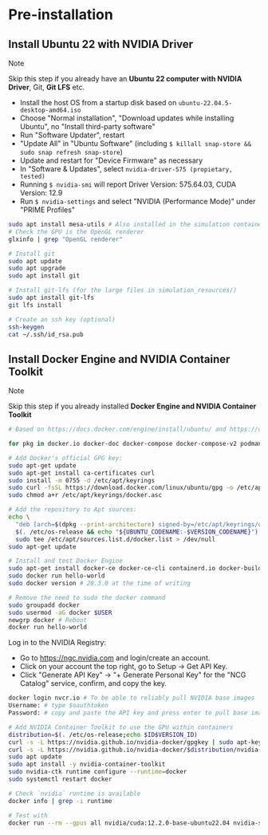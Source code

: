 # Pre-installation

## Install Ubuntu 22 with NVIDIA Driver

> [!NOTE]
> Skip this step if you already have an **Ubuntu 22 computer with NVIDIA Driver**, Git, **Git LFS** etc.

- Install the host OS from a startup disk based on `ubuntu-22.04.5-desktop-amd64.iso`
- Choose "Normal installation", "Download updates while installing Ubuntu", no "Install third-party software"
- Run "Software Updater", restart
- "Update All" in "Ubuntu Software" (including `$ killall snap-store && sudo snap refresh snap-store`)
- Update and restart for "Device Firmware" as necessary
- In "Software & Updates", select `nvidia-driver-575 (propietary, tested)`
- Running `$ nvidia-smi` will report Driver Version: 575.64.03, CUDA Version: 12.9
- Run `$ nvidia-settings` and select "NVIDIA (Performance Mode)" under "PRIME Profiles"

```sh
sudo apt install mesa-utils # Also installed in the simulation container, for gz sim rendering
# Check the GPU is the OpenGL renderer
glxinfo | grep "OpenGL renderer"

# Install git
sudo apt update
sudo apt upgrade
sudo apt install git

# Install git-lfs (for the large files in simulation_resources/)
sudo apt install git-lfs
git lfs install

# Create an ssh key (optional)
ssh-keygen 
cat ~/.ssh/id_rsa.pub
```

## Install Docker Engine and NVIDIA Container Toolkit

> [!NOTE]
> Skip this step if you already installed **Docker Engine and NVIDIA Container Toolkit**

```sh
# Based on https://docs.docker.com/engine/install/ubuntu/ and https://docs.docker.com/engine/install/linux-postinstall/

for pkg in docker.io docker-doc docker-compose docker-compose-v2 podman-docker containerd runc; do sudo apt-get remove $pkg; done # none should be there

# Add Docker's official GPG key:
sudo apt-get update
sudo apt-get install ca-certificates curl
sudo install -m 0755 -d /etc/apt/keyrings
sudo curl -fsSL https://download.docker.com/linux/ubuntu/gpg -o /etc/apt/keyrings/docker.asc
sudo chmod a+r /etc/apt/keyrings/docker.asc

# Add the repository to Apt sources:
echo \
  "deb [arch=$(dpkg --print-architecture) signed-by=/etc/apt/keyrings/docker.asc] https://download.docker.com/linux/ubuntu \
  $(. /etc/os-release && echo "${UBUNTU_CODENAME:-$VERSION_CODENAME}") stable" | \
  sudo tee /etc/apt/sources.list.d/docker.list > /dev/null
sudo apt-get update
```

```sh
# Install and test Docker Engine
sudo apt-get install docker-ce docker-ce-cli containerd.io docker-buildx-plugin docker-compose-plugin
sudo docker run hello-world
sudo docker version # 28.3.0 at the time of writing

# Remove the need to sudo the docker command
sudo groupadd docker
sudo usermod -aG docker $USER
newgrp docker # Reboot
docker run hello-world
```

Log in to the NVIDIA Registry:

- Go to https://ngc.nvidia.com and login/create an account.
- Click on your account the top right, go to Setup -> Get API Key.
- Click "Generate API Key" -> "+ Generate Personal Key" for the "NCG Catalog" service, confirm, and copy the key.

```sh
docker login nvcr.io # To be able to reliably pull NVIDIA base images
Username: # type $oauthtoken
Password: # copy and paste the API key and press enter to pull base images from nvcr.io/
```

```sh
# Add NVIDIA Container Toolkit to use the GPU within containers
distribution=$(. /etc/os-release;echo $ID$VERSION_ID)
curl -s -L https://nvidia.github.io/nvidia-docker/gpgkey | sudo apt-key add -
curl -s -L https://nvidia.github.io/nvidia-docker/$distribution/nvidia-docker.list | sudo tee /etc/apt/sources.list.d/nvidia-docker.list
sudo apt update
sudo apt install -y nvidia-container-toolkit
sudo nvidia-ctk runtime configure --runtime=docker
sudo systemctl restart docker

# Check `nvidia` runtime is available
docker info | grep -i runtime

# Test with
docker run --rm --gpus all nvidia/cuda:12.2.0-base-ubuntu22.04 nvidia-smi
```
